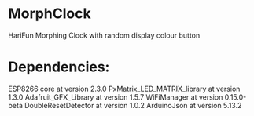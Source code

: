 # MorphClock
HariFun Morphing Clock with random display colour button

# Dependencies: 

ESP8266 core at version 2.3.0
PxMatrix_LED_MATRIX_library at version 1.3.0
Adafruit_GFX_Library at version 1.5.7
WiFiManager at version 0.15.0-beta
DoubleResetDetector at version 1.0.2
ArduinoJson at version 5.13.2

